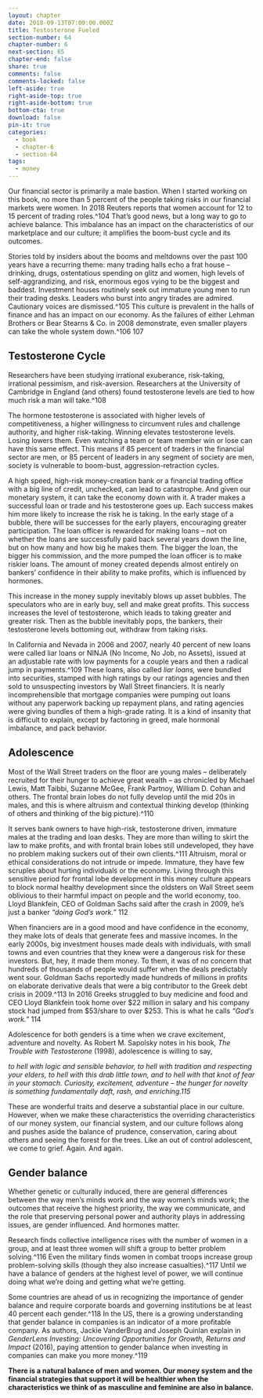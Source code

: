 ```yaml
---
layout: chapter
date: 2018-09-13T07:00:00.000Z
title: Testosterone Fueled
section-number: 64
chapter-number: 6
next-section: 65
chapter-end: false
share: true
comments: false
comments-locked: false
left-aside: true
right-aside-top: true
right-aside-bottom: true
bottom-cta: true
download: false
pin-it: true
categories:
  - book
  - chapter-6
  - section-64
tags:
  - money
---
```

Our financial sector is primarily a male bastion. When I started
working on this book, no more than 5 percent of the people taking
risks in our financial markets were women. In 2018 Reuters reports
that women account for 12 to 15 percent of trading roles.^104 That’s
good news, but a long way to go to achieve balance. This imbalance
has an impact on the characteristics of our marketplace and our
culture; it amplifies the boom-bust cycle and its outcomes.

Stories told by insiders about the booms and meltdowns over the
past 100 years have a recurring theme: many trading halls echo a frat
house – drinking, drugs, ostentatious spending on glitz and women,
high levels of self-aggrandizing, and risk, enormous egos vying to
be the biggest and baddest. Investment houses routinely seek out
immature young men to run their trading desks. Leaders who burst
into angry tirades are admired. Cautionary voices are dismissed.^105
This culture is prevalent in the halls of finance and has an impact
on our economy. As the failures of either Lehman Brothers or Bear
Stearns & Co. in 2008 demonstrate, even smaller players can take the
whole system down.^106 107

## Testosterone Cycle

Researchers have been studying irrational exuberance, risk-taking,
irrational pessimism, and risk-aversion. Researchers at the University
of Cambridge in England (and others) found testosterone levels are
tied to how much risk a man will take.^108

The hormone testosterone is associated with higher levels of
competitiveness, a higher willingness to circumvent rules and
challenge authority, and higher risk-taking. Winning elevates
testosterone levels. Losing lowers them. Even watching a team or
team member win or lose can have this same effect. This means if
85 percent of traders in the financial sector are men, or 85 percent of
leaders in any segment of society are men, society is vulnerable to
boom-bust, aggression-retraction cycles.

A high speed, high-risk money-creation bank or a financial trading
office with a big line of credit, unchecked, can lead to catastrophe.
And given our monetary system, it can take the economy down with
it. A trader makes a successful loan or trade and his testosterone goes
up. Each success makes him more likely to increase the risk he is
taking. In the early stage of a bubble, there will be successes for the
early players, encouraging greater participation. The loan officer is
rewarded for making loans – not on whether the loans are successfully
paid back several years down the line, but on how many and how
big he makes them. The bigger the loan, the bigger his commission,
and the more pumped the loan officer is to make riskier loans. The
amount of money created depends almost entirely on bankers’
confidence in their ability to make profits, which is influenced by
hormones.

This increase in the money supply inevitably blows up asset bubbles.
The speculators who are in early buy, sell and make great profits.
This success increases the level of testosterone, which leads to taking
greater and greater risk. Then as the bubble inevitably pops, the
bankers, their testosterone levels bottoming out, withdraw from
taking risks.

In California and Nevada in 2006 and 2007, nearly 40 percent of
new loans were called liar loans or NINJA (No Income, No Job, no
Assets), issued at an adjustable rate with low payments for a couple
years and then a radical jump in payments.^109 These loans, also called
_liar loans,_ were bundled into securities, stamped with high ratings
by our ratings agencies and then sold to unsuspecting investors by
Wall Street financiers. It is nearly incomprehensible that mortgage
companies were pumping out loans without any paperwork backing
up repayment plans, and rating agencies were giving bundles of them
a high-grade rating. It is a kind of insanity that is difficult to explain,
except by factoring in greed, male hormonal imbalance, and pack
behavior.

## Adolescence

Most of the Wall Street traders on the floor are young males –
deliberately recruited for their hunger to achieve great wealth – as
chronicled by Michael Lewis, Matt Taibbi, Suzanne McGee, Frank
Partnoy, William D. Cohan and others. The frontal brain lobes
do not fully develop until the mid 20s in males, and this is where
altruism and contextual thinking develop (thinking of others and
thinking of the big picture).^110

It serves bank owners to have high-risk, testosterone driven,
immature males at the trading and loan desks. They are more than
willing to skirt the law to make profits, and with frontal brain lobes
still undeveloped, they have no problem making suckers out of their
own clients.^111 Altruism, moral or ethical considerations do not
intrude or impede. Immature, they have few scruples about hurting
individuals or the economy. Living through this sensitive period for
frontal lobe development in this money culture appears to block
normal healthy development since the oldsters on Wall Street seem
oblivious to their harmful impact on people and the world economy,
too. Lloyd Blankfein, CEO of Goldman Sachs said after the crash in
2009, he’s just a banker _“doing God’s work.”_ 112

When financiers are in a good mood and have confidence in the
economy, they make lots of deals that generate fees and massive
incomes. In the early 2000s, big investment houses made deals with
individuals, with small towns and even countries that they knew
were a dangerous risk for these investors. But, hey, it made them
money. To them, it was of no concern that hundreds of thousands of
people would suffer when the deals predictably went sour. Goldman
Sachs reportedly made hundreds of millions in profits on elaborate
derivative deals that were a big contributor to the Greek debt crisis
in 2009.^113 In 2016 Greeks struggled to buy medicine and food and
CEO Lloyd Blankfein took home over $22 million in salary and his
company stock had jumped from $53/share to over $253. This is what
he calls _“God’s work.”_ 114

Adolescence for both genders is a time when we crave excitement,
adventure and novelty. As Robert M. Sapolsky notes in his book, _The
Trouble with Testosterone_ (1998), adolescence is willing to say,

_to hell with logic and sensible behavior, to hell with tradition and respecting
your elders, to hell with this drab little town, and to hell with that knot of fear
in your stomach. Curiosity, excitement, adventure – the hunger for novelty is
something fundamentally daft, rash, and enriching.115_

These are wonderful traits and deserve a substantial place in our
culture. However, when we make these characteristics the overriding
characteristics of our money system, our financial system, and our
culture follows along and pushes aside the balance of prudence,
conservation, caring about others and seeing the forest for the trees.
Like an out of control adolescent, we come to grief. Again. And again.

## Gender balance

Whether genetic or culturally induced, there are general differences
between the way men’s minds work and the way women’s minds
work; the outcomes that receive the highest priority, the way we
communicate, and the role that preserving personal power and
authority plays in addressing issues, are gender influenced. And
hormones matter.

Research finds collective intelligence rises with the number of women
in a group, and at least three women will shift a group to better
problem solving.^116 Even the military finds women in combat troops
increase group problem-solving skills (though they also increase
casualties).^117 Until we have a balance of genders at the highest level
of power, we will continue doing what we’re doing and getting what
we’re getting.

Some countries are ahead of us in recognizing the importance
of gender balance and require corporate boards and governing
institutions be at least 40 percent each gender.^118 In the US, there
is a growing understanding that gender balance in companies is
an indicator of a more profitable company. As authors, Jackie
VanderBrug and Joseph Quinlan explain in _GenderLens Investing: Uncovering Opportunities for Growth, Returns and Impact_ (2016),
paying attention to gender balance when investing in companies can
make you more money.^119

**There is a natural balance of men and women. Our money system
and the financial strategies that support it will be healthier when
the characteristics we think of as masculine and feminine are also
in balance.**
